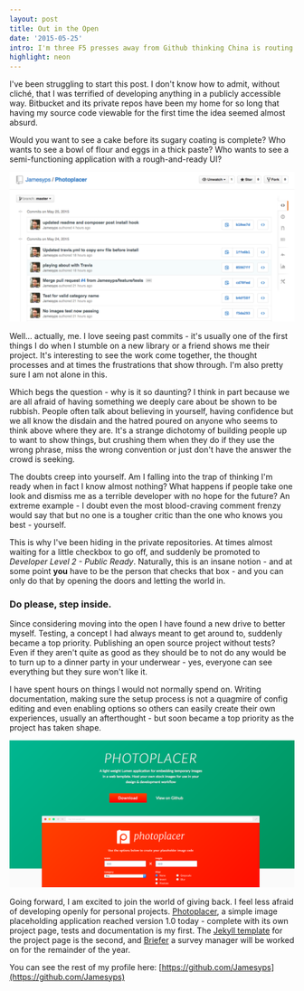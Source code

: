 ```yaml
---
layout: post
title: Out in the Open
date: '2015-05-25'
intro: I'm three F5 presses away from Github thinking China is routing all their traffic through me.
highlight: neon
---
```


I've been struggling to start this post. I don't know how to admit, without cliché, that I was terrified of developing anything in a publicly accessible way. Bitbucket and its private repos have been my home for so long that having my source code viewable for the first time the idea seemed almost absurd.

Would you want to see a cake before its sugary coating is complete? Who wants to see a bowl of flour and eggs in a thick paste? Who wants to see a semi-functioning application with a rough-and-ready UI?

![Commit History](/assets/resources/blog/out-in-the-open.png)

Well... actually, me. I love seeing past commits - it's usually one of the first things I do when I stumble on a new library or a friend shows me their project. It's interesting to see the work come together, the thought processes and at times the frustrations that show through. I'm also pretty sure I am not alone in this.

Which begs the question - why is it so daunting? I think in part because we are all afraid of having something we deeply care about be shown to be rubbish. People often talk about believing in yourself, having confidence but we all know the disdain and the hatred poured on anyone who seems to think above where they are. It's a strange dichotomy of building people up to want to show things, but crushing them when they do if they use the wrong phrase, miss the wrong convention or just don't have the answer the crowd is seeking.

The doubts creep into yourself. Am I falling into the trap of thinking I'm ready when in fact I know almost nothing? What happens if people take one look and dismiss me as a terrible developer with no hope for the future? An extreme example - I doubt even the most blood-craving comment frenzy would say that but no one is a tougher critic than the one who knows you best - yourself.

This is why I've been hiding in the private repositories. At times almost waiting for a little checkbox to go off, and suddenly be promoted to *Developer Level 2 - Public Ready*. Naturally, this is an insane notion - and at some point **you** have to be the person that checks that box - and you can only do that by opening the doors and letting the world in.

### Do please, step inside.

Since considering moving into the open I have found a new drive to better myself. Testing, a concept I had always meant to get around to, suddenly became a top priority. Publishing an open source project without tests? Even if they aren't quite as good as they should be to not do any would be to turn up to a dinner party in your underwear - yes, everyone can see everything but they sure won't like it.

I have spent hours on things I would not normally spend on. Writing documentation, making sure the setup process is not a quagmire of config editing and even enabling options so others can easily create their own experiences, usually an afterthought - but soon became a top priority as the project has taken shape.

![Photoplacer](/assets/resources/blog/photoplacer.png)

Going forward, I am excited to join the world of giving back. I feel less afraid of developing openly for personal projects. [Photoplacer](http://photoplacer.jameswigger.co.uk), a simple image placeholding application reached version 1.0 today - complete with its own project page, tests and documentation is my first. The [Jekyll template](https://github.com/Jamesyps/Jekyll-Project-Page) for the project page is the second, and [Briefer](https://github.com/Jamesyps/Briefer) a survey manager will be worked on for the remainder of the year.

You can see the rest of my profile here: [https://github.com/Jamesyps](https://github.com/Jamesyps)
